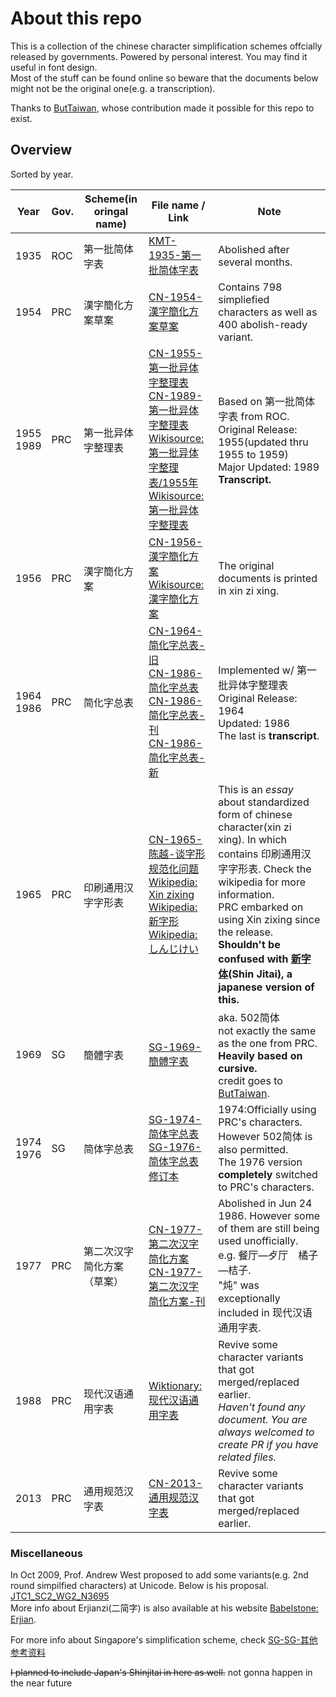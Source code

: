 # About this repo

This is a collection of the chinese character simplification schemes offcially released by governments. Powered by personal interest. You may find it useful in font design.  
Most of the stuff can be found online so beware that the documents below might not be the original one(e.g. a transcription).

Thanks to [ButTaiwan](https://github.com/ButTaiwan/evilsung/tree/master/resource), whose contribution made it possible for this repo to exist.

## Overview

Sorted by year.

| Year           | Gov. | Scheme(in oringal name)    | File name / Link                                             | Note                                                         |
| -------------- | ---- | -------------------------- | ------------------------------------------------------------ | ------------------------------------------------------------ |
| 1935           | ROC  | 第一批简体字表             | [KMT-1935-第一批简体字表](./KMT-1935-第一批简体字表.pdf)     | Abolished after several months.                              |
| 1954           | PRC  | 漢字簡化方案草案           | [CN-1954-漢字簡化方案草案](./CN-1954-漢字簡化方案草案.pdf)   | Contains 798 simpliefied characters as well as 400 abolish-ready variant. |
| 1955<br />1989 | PRC  | 第一批异体字整理表         | [CN-1955-第一批异体字整理表](./CN-1955-第一批异体字整理表.pdf)<br />[CN-1989-第一批异体字整理表](./CN-1989-第一批异体字整理表.pdf)<br />[Wikisource: 第一批异体字整理表/1955年](https://zh.wikisource.org/wiki/%E7%AC%AC%E4%B8%80%E6%89%B9%E5%BC%82%E4%BD%93%E5%AD%97%E6%95%B4%E7%90%86%E8%A1%A8/1955%E5%B9%B4)<br />[Wikisource: 第一批异体字整理表](https://zh.wikisource.org/wiki/%E7%AC%AC%E4%B8%80%E6%89%B9%E5%BC%82%E4%BD%93%E5%AD%97%E6%95%B4%E7%90%86%E8%A1%A8) | Based on 第一批简体字表 from ROC.<br />Original Release: 1955(updated thru 1955 to 1959)<br />Major Updated: 1989<br />**Transcript.** |
| 1956           | PRC  | 漢字簡化方案               | [CN-1956-漢字簡化方案](./CN-1956-漢字簡化方案.pdf)<br />[Wikisource: 漢字簡化方案](https://zh.wikipedia.org/wiki/%E6%B1%89%E5%AD%97%E7%AE%80%E5%8C%96%E6%96%B9%E6%A1%88) | The original documents is printed in xin zi xing.            |
| 1964<br />1986 | PRC  | 简化字总表                 | [CN-1964-简化字总表-旧](./CN-1964-简化字总表-旧.pdf)<br />[CN-1986-简化字总表](./CN-1986-简化字总表.pdf)<br />[CN-1986-简化字总表-刊](./CN-1986-简化字总表-刊.pdf)<br />[CN-1986-简化字总表-新](./CN-1986-简化字总表-新.pdf) | Implemented w/ 第一批异体字整理表<br />Original Release: 1964<br />Updated: 1986<br />The last is **transcript**. |
| 1965           | PRC  | 印刷通用汉字字形表         | [CN-1965-陈越-谈字形规范化问题](./CN-1965-陈越-谈字形规范化问题.pdf)<br />[Wikipedia: Xin zixing](https://en.wikipedia.org/wiki/Xin_zixing)<br />[Wikipedia: 新字形](https://zh.wikipedia.org/wiki/%E6%96%B0%E5%AD%97%E5%BD%A2)<br />[Wikipedia: しんじけい](https://ja.wikipedia.org/wiki/%E6%96%B0%E5%AD%97%E5%BD%A2) | This is an *essay* about standardized form of chinese character(xin zi xing). In which contains 印刷通用汉字字形表. Check the wikipedia for more information.<br />PRC embarked on using Xin zixing since the release.<br />**Shouldn't be confused with [新字体](https://ja.wikipedia.org/wiki/%E6%96%B0%E5%AD%97%E4%BD%93)(Shin Jitai), a japanese version of this.** |
| 1969           | SG   | 簡體字表                   | [SG-1969-簡體字表](./SG-1969-簡體字表.pdf)                   | aka. 502简体<br />not exactly the same as the one from PRC. **Heavily based on cursive.**<br />credit goes to [ButTaiwan](https://github.com/ButTaiwan). |
| 1974<br />1976 | SG   | 简体字总表                 | [SG-1974-简体字总表](./SG-1974-简体字总表.pdf)<br />[SG-1976-简体字总表修订本](./SG-1976-简体字总表修订本.pdf) | 1974:Officially using PRC's characters. However 502简体 is also permitted.<br />The 1976 version **completely** switched to PRC's characters. |
| 1977           | PRC  | 第二次汉字简化方案（草案） | [CN-1977-第二次汉字简化方案](./CN-1977-第二次汉字简化方案.pdf)<br />[CN-1977-第二次汉字简化方案-刊](./CN-1977-第二次汉字简化方案-刊.pdf) | Abolished in Jun 24 1986. However some of them are still being used unofficially.<br />e.g. 餐厅—歺厅&emsp;橘子—桔子.<br />"炖" was exceptionally included in 现代汉语通用字表. |
| 1988           | PRC  | 现代汉语通用字表           | [Wiktionary: 现代汉语通用字表](https://zh.wiktionary.org/wiki/Appendix:%E7%8E%B0%E4%BB%A3%E6%B1%89%E8%AF%AD%E9%80%9A%E7%94%A8%E5%AD%97%E8%A1%A8) | Revive some character variants that got merged/replaced earlier.<br />*Haven't found any document. You are always welcomed to create PR if you have related files.* |
| 2013           | PRC  | 通用规范汉字表             | [CN-2013-通用规范汉字表](./CN-2013-通用规范汉字表.pdf)       | Revive some character variants that got merged/replaced earlier. |

### Miscellaneous  
In Oct 2009, Prof. Andrew West proposed to add some variants(e.g. 2nd round simpilfied characters) at Unicode. Below is his proposal.  
[JTC1_SC2_WG2_N3695](./JTC1_SC2_WG2_N3695.pdf)  
More info about Erjianzi(二简字)  is also available at his website [Babelstone: Erjian](https://babelstone.co.uk/Fonts/Erjian.html).

For more info about Singapore's simplification scheme, check [SG-SG-其他参考资料](./SG-其他参考资料.pdf)





~~I planned to include Japan's Shinjitai in here as well.~~ not gonna happen in the near future
